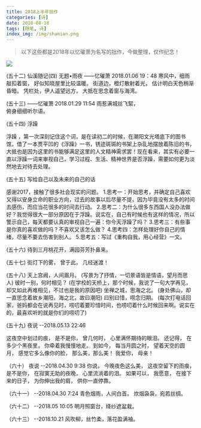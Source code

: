```yaml
---
title: 2018上半年拙作
categories: [诗]
date: 2018-08-18
tags: [随笔, 诗]
index_img: /img/shamian.png
---
```

>以下这些都是2018年以忆璀萧为名写的拙作，今做整理，仅作纪念！

<!--more-->

![](/img/shamian.png)

(五十二)
仙溪随记(四)
无题•雨夜
——忆璀萧 2018.01.06 19：48
寒风中，细雨敲扣着窗，
好似知晓屋里比较温暖。
街道边，橙灯散射着光，
估计明白天色稍渐昏暗。
凭栏处，伊人遥望远方，
大抵在思念着窗与海湾。

(五十三)
——忆璀萧 2018.01.29  11:54
雨惹满城丝飞絮，             
俯身细细听尔语。

(五十四)
浮躁

浮躁 ，第一次深刻记住这个词，是在读初二的时候，在潮阳文光塔底下的图书馆，借了一本贾平凹的《浮躁》一书，锈迹斑斑的书架上杂乱地摆放着陈旧的书，大抵也是因为这里的书能够满足这里的人文精神需求罢！现在看来，其实有必要一直以浮躁一词来审视自己，学习过程、生活、精神世界是否浮躁，需要如何更为淡然地去对待去处理。

(五十五)
写给自己以及未来的自己的话

感谢2017，接触了很多社会现实的问题。
1.思考一：开始思考，并确定自己喜欢又得以安身立命的职业方向，过去的故事以后尽量不提，因为毕竟没有太多的时间去感伤，而应当花很多的时间去行动。
2.思考二：为什么很多东西国人没办法做好？我觉得很大一部分原因在于浮躁。说实在，自己有时候也有这样的情况，所以警示自己，每天都要认真的审视自己一遍：你今天浮躁了吗？
3.思考三：有些事是你真的喜欢做的吗？不喜欢又该怎么做？
4.思考四：怎样处理好你自己的情绪，尽量不要去伤害到别人。
5.思考五：写过《重构自我，用心经营》一文。

(五十六)
待到三月桃花开，满园芬芳扑鼻来。

(五十七)
街灯下的雾，
曾于此，
几经迷渡！

(五十八)
天上宫阙，人间眉月。
(写景为了抒情，一切景语皆是情语，望月而思人)
彼时一别，何时相见？
(在学校的天桥上，那个时候，我说了一句大学再见，却又如此再难相见，不过也是我的原因吧)
坐禅之城，思海之北。
(身处佛山，却一直思念着故乡潮阳，海之北，故曰潮阳)
曰别曰惜，唠念归期。
(每次打电话回家，爸妈都会在说再见时，唠叨着要珍惜时间，也唠叨着什么时候回来啊。说实在的，最喜欢听的就是你们的唠叨了)

(五十九)
夜说
--2018.05.13 22:46

这夜空中划过的痕，
是不是你，
曾几何时，
心里满怀期待的眼泪。
还记得，
在多少个黑夜里，
你牵着我慢慢地走。
到如今，
每当月圆之时，
望着天空的圆月，
感觉它多么像你的脸，
那么美，那么美！
我爱你，
母亲！

（六十）
夜说
--2018.04.30 9:38
你说，
今晚夜色这么美，
这夜空留下的雨痕，
是不是你，
在寂寞无助的夜晚，
心里流淌着的泪。
如果可以，
我愿意，
在接下来的日子，
为你伸出我的肩，
供你一直停靠。

（六十一）
--2018.04.30 7:24
青色烟雨，人间白首。
炊烟袅袅，宛若丝绸。

（六十二）
--2018.05 10:05
明月照窗台，绛纱遮盆栽。

（六十三）
--2018.10.21
风吹柳，丝竹柔，落花盈满袖。